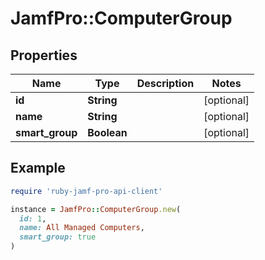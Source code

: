 # JamfPro::ComputerGroup

## Properties

| Name | Type | Description | Notes |
| ---- | ---- | ----------- | ----- |
| **id** | **String** |  | [optional] |
| **name** | **String** |  | [optional] |
| **smart_group** | **Boolean** |  | [optional] |

## Example

```ruby
require 'ruby-jamf-pro-api-client'

instance = JamfPro::ComputerGroup.new(
  id: 1,
  name: All Managed Computers,
  smart_group: true
)
```

